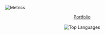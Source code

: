 ![Metrics](https://metrics.lecoq.io/DenizIsikli?template=classic&base.hireable=true&languages=1&isocalendar=1&habits=1&achievements=1&activity=1&base=header%2C%20activity%2C%20community%2C%20repositories%2C%20metadata&base.indepth=false&base.hireable=true&base.skip=false&isocalendar=false&isocalendar.duration=half-year&languages=false&languages.ignored=html%2C%20css%2C%20Makefile%2C%20CMake&languages.limit=10&languages.threshold=0%25&languages.other=false&languages.colors=github&languages.sections=most-used&languages.details=bytes-size%2C%20percentage&languages.indepth=false&languages.analysis.timeout=15&languages.analysis.timeout.repositories=7.5&languages.categories=markup%2C%20programming&languages.recent.categories=markup%2C%20programming&languages.recent.load=300&languages.recent.days=14&habits=false&habits.from=200&habits.days=14&habits.facts=true&habits.charts=false&habits.charts.type=classic&habits.trim=false&habits.languages.limit=8&habits.languages.threshold=0%25&achievements=false&achievements.threshold=C&achievements.secrets=true&achievements.display=detailed&achievements.limit=0&activity=false&activity.limit=5&activity.load=300&activity.days=14&activity.visibility=all&activity.timestamps=false&activity.filter=all&config.timezone=Europe%2FCopenhagen)

<div align="center">
  <a href="https://denizisikli.netlify.app/" target="_blank">Portfolio</a>
  <br/><br/>
  
  <img src="https://github-readme-stats.vercel.app/api/top-langs/?username=DenizIsikli&layout=compact&theme=calm" alt="Top Languages"/>
</div>
